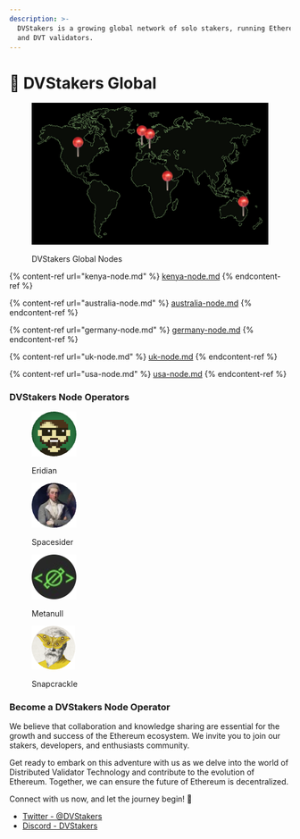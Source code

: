 ```yaml
---
description: >-
  DVStakers is a growing global network of solo stakers, running Ethereum nodes
  and DVT validators.
---
```


# 📍 DVStakers Global

<figure><img src="../.gitbook/assets/image.png" alt=""><figcaption><p>DVStakers Global Nodes</p></figcaption></figure>

{% content-ref url="kenya-node.md" %}
[kenya-node.md](kenya-node.md)
{% endcontent-ref %}

{% content-ref url="australia-node.md" %}
[australia-node.md](australia-node.md)
{% endcontent-ref %}

{% content-ref url="germany-node.md" %}
[germany-node.md](germany-node.md)
{% endcontent-ref %}

{% content-ref url="uk-node.md" %}
[uk-node.md](uk-node.md)
{% endcontent-ref %}

{% content-ref url="usa-node.md" %}
[usa-node.md](usa-node.md)
{% endcontent-ref %}

### DVStakers Node Operators

<div align="left">

<figure><img src="../.gitbook/assets/Eridian.png" alt="Eridian"><figcaption><p>Eridian</p></figcaption></figure>

 

<figure><img src="../.gitbook/assets/Spacesider.png" alt="Spacesider"><figcaption><p>Spacesider</p></figcaption></figure>

 

<figure><img src="../.gitbook/assets/image (3) (2).png" alt=""><figcaption><p>Metanull</p></figcaption></figure>

 

<figure><img src="../.gitbook/assets/Screenshot 2023-07-06 at 23.13.10-modified.png" alt=""><figcaption><p>Snapcrackle</p></figcaption></figure>

</div>

### Become a DVStakers Node Operator

We believe that collaboration and knowledge sharing are essential for the growth and success of the Ethereum ecosystem. We invite you to join our stakers, developers, and enthusiasts community.

Get ready to embark on this adventure with us as we delve into the world of Distributed Validator Technology and contribute to the evolution of Ethereum. Together, we can ensure the future of Ethereum is decentralized.

Connect with us now, and let the journey begin! 🌟

* [Twitter - @DVStakers](https://twitter.com/DVStakers)
* [Discord - DVStakers](https://discord.gg/VbVwqgSdFD)
